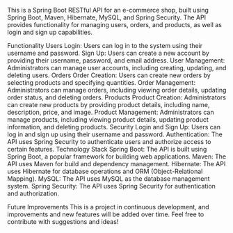 This is a Spring Boot RESTful API for an e-commerce shop, built using Spring Boot, Maven, Hibernate, MySQL, and Spring Security. The API provides functionality for managing users, orders, and products, as well as login and sign up capabilities.

Functionality
Users
Login: Users can log in to the system using their username and password.
Sign Up: Users can create a new account by providing their username, password, and email address.
User Management: Administrators can manage user accounts, including creating, updating, and deleting users.
Orders
Order Creation: Users can create new orders by selecting products and specifying quantities.
Order Management: Administrators can manage orders, including viewing order details, updating order status, and deleting orders.
Products
Product Creation: Administrators can create new products by providing product details, including name, description, price, and image.
Product Management: Administrators can manage products, including viewing product details, updating product information, and deleting products.
Security
Login and Sign Up: Users can log in and sign up using their username and password.
Authentication: The API uses Spring Security to authenticate users and authorize access to certain features.
Technology Stack
Spring Boot: The API is built using Spring Boot, a popular framework for building web applications.
Maven: The API uses Maven for build and dependency management.
Hibernate: The API uses Hibernate for database operations and ORM (Object-Relational Mapping).
MySQL: The API uses MySQL as the database management system.
Spring Security: The API uses Spring Security for authentication and authorization.

Future Improvements
This is a project in continuous development, and improvements and new features will be added over time. Feel free to contribute with suggestions and ideas!
